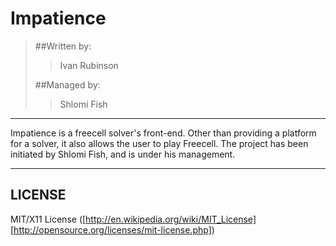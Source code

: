 Impatience
==

> ##Written by:
>
> > Ivan Rubinson
> >
> ##Managed by:
>
> > Shlomi Fish
> >

***

Impatience is a freecell solver's front-end. Other than providing a platform for a solver, it also allows the user to play Freecell.
The project has been initiated by Shlomi Fish, and is under his management.

***


LICENSE
--

MIT/X11 License ([http://en.wikipedia.org/wiki/MIT_License] [http://opensource.org/licenses/mit-license.php])